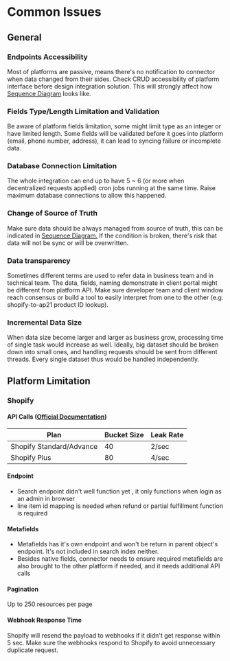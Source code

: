 # Common Issues

## General

### Endpoints Accessibility

Most of platforms are passive, means there's no notification to connector when data changed from their sides. Check CRUD accessibility of platform interface before design integration solution. This will strongly affect how [Sequence Diagram](technical-specification.md) looks like.

### Fields Type/Length Limitation and Validation

Be aware of platform fields limitation, some might limit type as an integer or have limited length. Some fields will be validated before it goes into platform (email, phone number, address), it can lead to syncing failure or incomplete data.

### Database Connection Limitation

The whole integration can end up to have 5 \~ 6 (or more when decentralized requests applied) cron jobs running at the same time. Raise maximum database connections to allow this happened.

### Change of Source of Truth

Make sure data should be always managed from source of truth, this can be indicated in [Sequence Diagram.](technical-specification.md) If the condition is broken, there's risk that data will not be sync or will be overwritten.

### Data transparency

Sometimes different terms are used to refer data in business team and in technical team. The data, fields, naming demonstrate in client portal might be different from platform API. Make sure developer team and client window reach consensus or build a tool to easily interpret from one to the other (e.g. shopify-to-ap21 product ID lookup).

### **Incremental Data Size**

When data size become larger and larger as business grow, processing time of single task would increase as well. Ideally, big dataset should be broken down into small ones, and handling requests should be sent from different threads. Every single dataset thus would be handled independently.

## Platform Limitation

### Shopify

#### API Calls ([Official Documentation](https://help.shopify.com/api/getting-started/api-call-limit))

| Plan                     | Bucket Size | Leak Rate |
| ------------------------ | ----------- | --------- |
| Shopify Standard/Advance | 40          | 2/sec     |
| Shopify Plus             | 80          | 4/sec     |

#### Endpoint

* Search endpoint didn't well function yet , it only functions when login as an admin in browser
* line item id mapping is needed when refund or partial fulfillment function is required

#### Metafields

* Metafields has it's own endpoint and won't be return in parent object's endpoint. It's not included in search index neither.
* Besides native fields, connector needs to ensure required metafields are also brought to the other platform if needed, and it needs additional API calls

#### **Pagination**

Up to 250 resources per page

#### Webhook Response Time

Shopify will resend the payload to webhooks if it didn't get response within 5 sec. Make sure the webhooks respond to Shopify to avoid unnecessary duplicate request.
